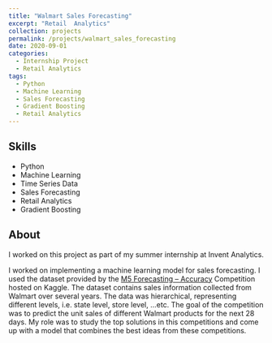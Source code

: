 ```yaml
---
title: "Walmart Sales Forecasting"
excerpt: "Retail  Analytics"
collection: projects
permalink: /projects/walmart_sales_forecasting
date: 2020-09-01
categories:
  - Internship Project
  - Retail Analytics
tags:
  - Python
  - Machine Learning
  - Sales Forecasting
  - Gradient Boosting
  - Retail Analytics
---
```


## Skills

* Python
* Machine Learning
* Time Series Data
* Sales Forecasting
* Retail Analytics
* Gradient Boosting

## About

I worked on this project as part of my summer internship at Invent Analytics.

I worked on implementing a machine learning model for sales forecasting. I used the dataset provided by the [M5 Forecasting – Accuracy](https://www.kaggle.com/c/m5-forecasting-accuracy) Competition hosted on Kaggle. The dataset contains sales information collected from Walmart over several years. The data was hierarchical, representing different levels, i.e. state level, store level, ...etc. The goal of the competition was to predict the unit sales of different Walmart products for the next 28 days. My role was to study the top solutions in this competitions and come up with a model that combines the best ideas from these competitions.
